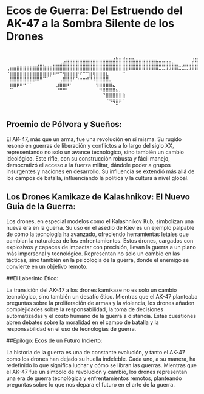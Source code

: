 # Ecos de Guerra: Del Estruendo del AK-47 a la Sombra Silente de los Drones
```

⠀⠀⠀⠀⠀⠀⠀⠀⠀⠀⠀⠀⠀⠀⠀⠀⠀⠀⣀⣀⣀⣀⣀⣀⣀⣀⣀⣀⣀⣀⣀⣀⣠⣦⣤⣴⣤⣤⣄⣀⣀⣀⣀⣀⣀⡀⠀⠀⠀⠀⠀⠀⠀⠀⠀⠀⢠⣤⠀
⠀⠀⠀⠀⠀⠀⠀⠀⠀⢀⣀⡀⠀⠀⣀⣀⣠⣾⣿⣿⣿⣿⣿⣿⣿⣿⣿⣿⣿⣿⣿⣿⣿⣿⣿⣿⣿⣿⣿⣿⣿⣿⣿⣿⣿⣿⣛⣛⣻⣿⣦⣀⠀⢀⣀⣀⣏⣹⠀
⢠⣶⣶⣿⣿⣿⣿⣿⣿⣿⣿⣿⣿⣿⣿⣿⣿⣿⣿⣿⣿⣿⣿⣿⣿⣿⣿⣿⣿⣿⣿⣿⣿⣿⣿⣿⣿⠿⠿⠿⠿⠿⠿⠿⠿⠿⠭⠭⠽⠽⠿⠿⠭⠭⠭⠽⠿⠿⠛
⠈⣿⣿⣿⣿⣿⣿⣿⣿⣿⣿⣿⣿⡿⠿⠛⠉⢻⣿⣿⣿⡟⠏⠉⠉⣿⢿⣿⣿⣿⣇⠀⠀⠀⠀⠉⠀⠀⠀⠀⠀⠀⠀⠀⠀⠀⠀⠀⠀⠀⠀⠀⠀⠀⠀⠀⠀⠀⠀
⠀⣿⣿⣿⣿⣿⣿⣿⡿⠿⠛⠉⠁⠀⠀⠀⢠⣿⣿⣿⠋⠑⠒⠒⠚⠙⠸⣿⣿⣿⣿⡄⠀⠀⠀⠀⠀⠀⠀⠀⠀⠀⠀⠀⠀⠀⠀⠀⠀⠀⠀⠀⠀⠀⠀⠀⠀⠀⠀
⠀⣿⣿⡿⠿⠛⠉⠁⠀⠀⠀⠀⠀⠀⠀⣰⣿⣿⡿⠃⠀⠀⠀⠀⠀⠀⠀⢻⣿⣿⣿⣿⣄⠀⠀⠀⠀⠀⠀⠀⠀⠀⠀⠀⠀⠀⠀⠀⠀⠀⠀⠀⠀⠀⠀⠀⠀⠀⠀
⠀⠉⠀⠀⠀⠀⠀⠀⠀⠀⠀⠀⠀⠀⠀⠘⠛⠛⠃⠀⠀⠀⠀⠀⠀⠀⠀⠀⠻⣿⣿⣿⣿⣦⡀⠀⠀⠀⠀⠀⠀⠀⠀⠀⠀⠀⠀⠀⠀⠀⠀⠀⠀⠀⠀⠀⠀⠀⠀
⠀⠀⠀⠀⠀⠀⠀⠀⠀⠀⠀⠀⠀⠀⠀⠀⠀⠀⠀⠀⠀⠀⠀⠀⠀⠀⠀⠀⠀⠙⣿⣿⣿⣿⣿⣷⠀⠀⠀⠀⠀⠀⠀⠀⠀⠀⠀⠀⠀⠀⠀⠀⠀⠀⠀⠀⠀⠀⠀
⠀⠀⠀⠀⠀⠀⠀⠀⠀⠀⠀⠀⠀⠀⠀⠀⠀⠀⠀⠀⠀⠀⠀⠀⠀⠀⠀⠀⠀⠀⠈⠻⢿⣿⡿⠁⠀⠀⠀⠀⠀⠀⠀⠀⠀⠀⠀⠀⠀⠀⠀⠀⠀⠀⠀⠀⠀⠀⠀
⠀⠀⠀⠀⠀⠀⠀⠀⠀⠀⠀⠀⠀⠀⠀⠀⠀⠀⠀⠀⠀⠀⠀⠀⠀⠀⠀⠀⠀⠀⠀⠀⠀⠉⠀⠀⠀⠀⠀⠀⠀⠀⠀⠀⠀⠀⠀⠀⠀⠀⠀⠀⠀⠀⠀⠀⠀⠀⠀

```

## Proemio de Pólvora y Sueños:
El AK-47, más que un arma, fue una revolución en sí misma. Su rugido resonó en guerras de liberación y conflictos a lo largo del siglo XX, representando no solo un avance tecnológico, sino también un cambio ideológico. Este rifle, con su construcción robusta y fácil manejo, democratizó el acceso a la fuerza militar, dándole poder a grupos insurgentes y naciones en desarrollo. Su influencia se extendió más allá de los campos de batalla, influenciando la política y la cultura a nivel global.

## Los Drones Kamikaze de Kalashnikov: El Nuevo Guía de la Guerra:
Los drones, en especial modelos como el Kalashnikov Kub, simbolizan una nueva era en la guerra. Su uso en el asedio de Kiev es un ejemplo palpable de cómo la tecnología ha avanzado, ofreciendo herramientas letales que cambian la naturaleza de los enfrentamientos. Estos drones, cargados con explosivos y capaces de impactar con precisión, llevan la guerra a un plano más impersonal y tecnológico. Representan no solo un cambio en las tácticas, sino también en la psicología de la guerra, donde el enemigo se convierte en un objetivo remoto.

##El Laberinto Ético:

La transición del AK-47 a los drones kamikaze no es solo un cambio tecnológico, sino también un desafío ético. Mientras que el AK-47 planteaba preguntas sobre la proliferación de armas y la violencia, los drones añaden complejidades sobre la responsabilidad, la toma de decisiones automatizadas y el costo humano de la guerra a distancia. Estas cuestiones abren debates sobre la moralidad en el campo de batalla y la responsabilidad en el uso de tecnologías de guerra.

##Epílogo: Ecos de un Futuro Incierto:

La historia de la guerra es una de constante evolución, y tanto el AK-47 como los drones han dejado su huella indeleble. Cada uno, a su manera, ha redefinido lo que significa luchar y cómo se libran las guerras. Mientras que el AK-47 fue un símbolo de revolución y cambio, los drones representan una era de guerra tecnológica y enfrentamientos remotos, planteando preguntas sobre lo que nos depara el futuro en el arte de la guerra.

